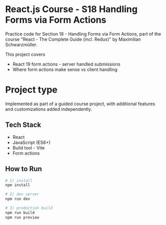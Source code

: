# React.js Course - S18 Handling Forms via Form Actions

Practice code for Section 18 - Handling Forms via Form Actions, part of the course "React - The Complete Guide (incl. Redux)" by Maximilian Schwarzmüller.

This project covers
- React 19 form actions - server handled submissions
- Where form actions make sense vs client handling
  
# Project type
Implemented as part of a guided course project, with additional features and customizations added independently.

## Tech Stack
- React
- JavaScript (ES6+)
- Build tool - Vite
- Form actions

## How to Run

```bash
# 1) install
npm install

# 2) dev server
npm run dev

# 3) production build
npm run build
npm run preview
```
